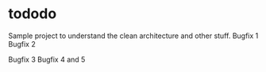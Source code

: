 # tododo

Sample project to understand the clean architecture and other stuff.
Bugfix 1
Bugfix 2

Bugfix 3
Bugfix 4 and 5